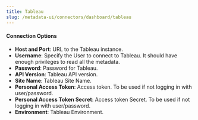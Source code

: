 ```yaml
---
title: Tableau
slug: /metadata-ui/connectors/dashboard/tableau
---
```


<ConnectorIntro connector="Tableau"/>

<Requirements />

<MetadataIngestionService connector="Tableau"/>

<h4>Connection Options</h4>

- **Host and Port**: URL to the Tableau instance.
- **Username**: Specify the User to connect to Tableau. It should have enough privileges to read all the metadata.
- **Password**: Password for Tableau.
- **API Version**: Tableau API version.
- **Site Name**: Tableau Site Name.
- **Personal Access Token**: Access token. To be used if not logging in with user/password.
- **Personal Access Token Secret**: Access token Secret. To be used if not logging in with user/password.
- **Environment**: Tableau Environment.

<IngestionScheduleAndDeploy />

<ConnectorOutro connector="Tableau" />
